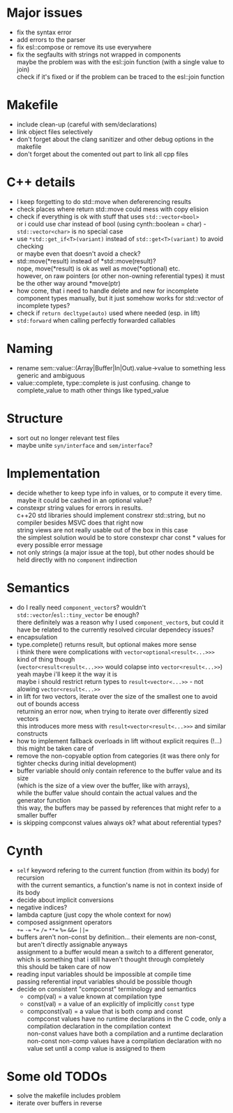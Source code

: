 # Major issues

* fix the syntax error
* add errors to the parser
* fix esl::compose or remove its use everywhere
* fix the segfaults with strings not wrapped in components  
    maybe the problem was with the esl::join function (with a single value to join)  
    check if it's fixed or if the problem can be traced to the esl::join function

# Makefile

* include clean-up (careful with sem/declarations)
* link object files selectively
* don't forget about the clang sanitizer and other debug options in the makefile
* don't forget about the comented out part to link all cpp files

# C++ details

* I keep forgetting to do std::move when defererencing results
* check places where return std::move could mess with copy elision
* check if everything is ok with stuff that uses `std::vector<bool>`  
    or i could use char instead of bool (using cynth::boolean = char) - `std::vector<char>` is no special case
* use `*std::get_if<T>(variant)` instead of `std::get<T>(variant)` to avoid checking  
    or maybe even that doesn't avoid a check?
* std::move(*result) instead of *std::move(result)?  
    nope, move(*result) is ok as well as move(*optional) etc.  
    however, on raw pointers (or other non-owning referential types) it must be the other way around *move(ptr)
* how come, that i need to handle delete and new for incomplete component types manually, but it just somehow works for std::vector of incomplete types?
* check if `return decltype(auto)` used where needed (esp. in lift)
* `std:forward` when calling perfectly forwarded callables

# Naming

* rename sem::value::(Array|Buffer|In|Out).value->value to something less generic and ambiguous
* value::complete, type::complete is just confusing. change to complete_value to math other things like typed_value

# Structure

* sort out no longer relevant test files
* maybe unite `syn/interface` and `sem/interface`?

# Implementation

* decide whether to keep type info in values, or to compute it every time. maybe it could be cashed in an optional value?
* constexpr string values for errors in results.  
    c++20 std libraries should implement constrexr std::string, but no compiler besides MSVC does that right now  
    string views are not really usable out of the box in this case  
    the simplest solution would be to store constexpr char const * values for every possible error message
* not only strings (a major issue at the top), but other nodes should be held directly with no `component` indirection

# Semantics

* do I really need `component_vector`s? wouldn't `std::vector`/`esl::tiny_vector` be enough?  
    there definitely was a reason why I used `component_vector`s,
    but could it have be related to the currently resolved circular dependecy issues?
* encapsulation
* type.complete() returns result, but optional makes more sense  
    i think there were complications with `vector<optional<result<...>>>` kind of thing though  
    (`vector<result<result<...>>>` would colapse into `vector<result<...>>`)  
    yeah maybe i'll keep it the way it is  
    maybe i should restrict return types to `result<vector<...>>` - not alowing `vector<result<...>>`
* in lift for two vectors, iterate over the size of the smallest one to avoid out of bounds access  
    returning an error now, when trying to iterate over differently sized vectors  
    this introduces more mess with `result<vector<result<...>>>` and similar constructs
* how to implement fallback overloads in lift without explicit requires (!...)  
    this might be taken care of
* remove the non-copyable option from categories (it was there only for tighter checks during initial development)
* buffer variable should only contain reference to the buffer value and its size  
    (which is the size of a view over the buffer, like with arrays),  
    while the buffer value should contain the actual values and the generator function  
    this way, the buffers may be passed by references that might refer to a smaller buffer
* is skipping compconst values always ok? what about referential types?

# Cynth

* `self` keyword refering to the current function (from within its body) for recursion  
    with the current semantics, a function's name is not in context inside of its body
* decide about implicit conversions
* negative indices?
* lambda capture (just copy the whole context for now)
* composed assignment operators  
    `+=` `-=` `*=` `/=` `**=` `%=` `&&=` `||=`
* buffers aren't non-const by definition... their elements are non-const, but aren't directly assignable anyways  
    assignment to a buffer would mean a switch to a different generator, which is something that i still haven't thought through completely  
    this should be taken care of now
* reading input variables should be impossible at compile time  
    passing referential input variables should be possible though
* decide on consistent "compconst" terminology and semantics
    * comp(val)      = a value known at compilation type
    * const(val)     = a value of an explicitly of implicitly `const` type
    * compconst(val) = a value that is both comp and const  
    compconst values have no runtime declarations in the C code, only a compilation declaration in the compilation context  
    non-const values have both a compilation and a runtime declaration  
    non-const non-comp values have a compilation declaration with no value set until a comp value is assigned to them

# Some old TODOs

* solve the makefile includes problem
* iterate over buffers in reverse
